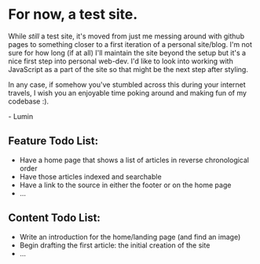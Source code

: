 # For now, a test site.
While *still* a test site, it's moved from just me messing around with github
pages to something closer to a first iteration of a personal site/blog. I'm not
sure for how long (if at all) I'll maintain the site beyond the setup but it's
a nice first step into personal web-dev. I'd like to look into working with
JavaScript as a part of the site so that might be the next step after styling.

In any case, if somehow you've stumbled across this during your internet
travels, I wish you an enjoyable time poking around and making fun of my
codebase :).

\- Lumin

## Feature Todo List:
- Have a home page that shows a list of articles in reverse chronological order
- Have those articles indexed and searchable
- Have a link to the source in either the footer or on the home page
- ...

## Content Todo List:
- Write an introduction for the home/landing page (and find an image)
- Begin drafting the first article: the initial creation of the site
- ...

